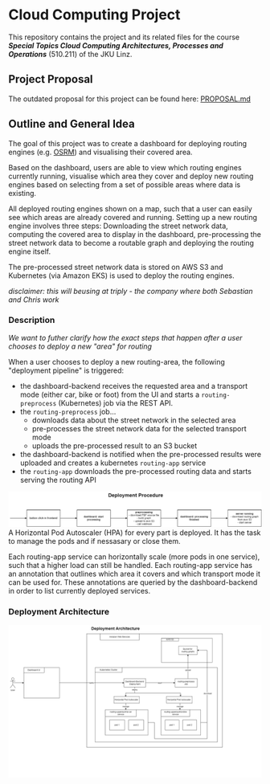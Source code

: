 # Cloud Computing Project

This repository contains the project and its related files for the course ***Special Topics Cloud Computing Architectures, Processes and Operations*** (510.211) of the JKU Linz.

## Project Proposal

The outdated proposal for this project can be found here: [PROPOSAL.md](PROPOSAL.md)

## Outline and General Idea

The goal of this project was to create a dashboard for deploying routing engines (e.g. [OSRM](http://project-osrm.org/)) and visualising their covered area.

Based on the dashboard, users are able to view which routing engines currently running, visualise which area they cover and deploy new routing engines based on selecting from a set of possible areas where data is existing.

All deployed routing engines shown on a map, such that a user can easily see which areas are already covered and running. Setting up a new routing engine involves three steps: Downloading the street network data, computing the covered area to display in the dashboard, pre-processing the street network data to become a routable graph and deploying the routing engine itself.

The pre-processed street network data is stored on AWS S3 and Kubernetes (via Amazon EKS) is used to deploy the routing engines.

_disclaimer: this will beusing at triply - the company where both Sebastian and Chris work_

### Description

_We want to futher clarify how the exact steps that happen after a user chooses to deploy a new "area" for routing_

When a user chooses to deploy a new routing-area, the following "deployment pipeline" is triggered:

- the dashboard-backend receives the requested area and a transport mode (either car, bike or foot) from the UI and starts a `routing-preprocess` (Kubernetes) job via the REST API.
- the `routing-preprocess` job...
  - downloads data about the street network in the selected area
  - pre-processes the street network data for the selected transport mode
  - uploads the pre-processed result to an S3 bucket
- the dashboard-backend is notified when the pre-processed results were uploaded and creates a kubernetes `routing-app` service
- the `routing-app` downloads the pre-processed routing data and starts serving the routing API

![deployment procedure](img/procedure.png)
A Horizontal Pod Autoscaler (HPA) for every part is deployed. It has the task to manage the pods and if nessasary or close them.

Each routing-app service can horizontally scale (more pods in one service), such that a higher load can still be handled. Each routing-app service has an annotation that outlines which area it covers and which transport mode it can be used for. These annotations are queried by the dashboard-backend in order to list currently deployed services.

### Deployment Architecture

![deployment architecture](img/architecture.png)
